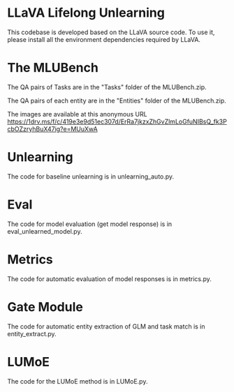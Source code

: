 # LLaVA Lifelong Unlearning
This codebase is developed based on the LLaVA source code. 
To use it, please install all the environment dependencies required by LLaVA.

# The MLUBench
The QA pairs of Tasks are in the "Tasks" folder of the MLUBench.zip.

The QA pairs of each entity are in the "Entities" folder of the MLUBench.zip.

The images are available at this anonymous URL https://1drv.ms/f/c/419e3e9d51ec307d/ErRa7jkzxZhGvZlmLoGfuNIBsQ_fk3PcbOZzryhBuX47ig?e=MUuXwA

# Unlearning
The code for baseline unlearning is in unlearning_auto.py.

# Eval
The code for model evaluation (get model response) is in eval_unlearned_model.py.

# Metrics
The code for automatic evaluation of model responses is in metrics.py.

# Gate Module
The code for automatic entity extraction of GLM and task match is in entity_extract.py.

# LUMoE
The code for the LUMoE method is in LUMoE.py.



